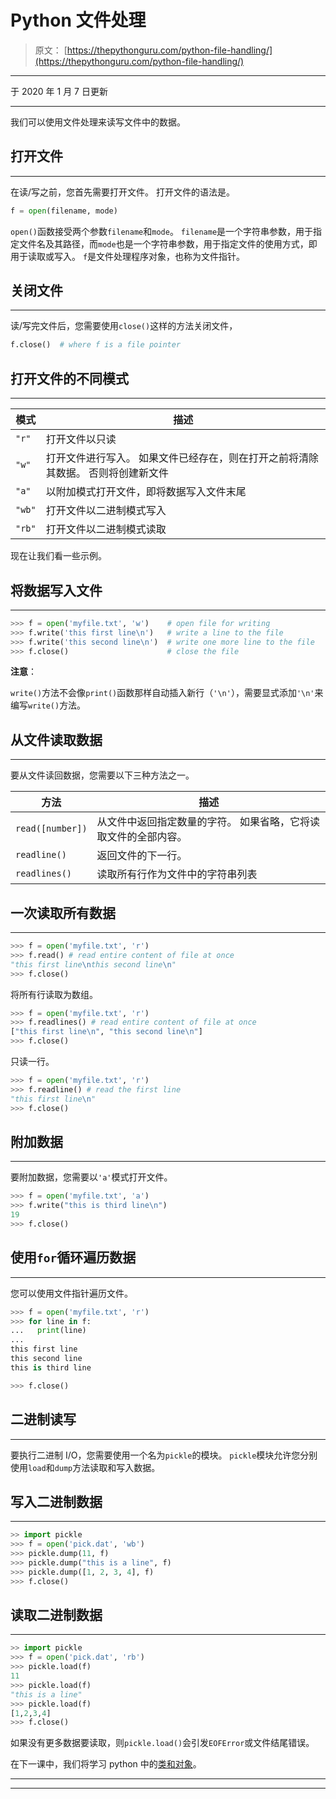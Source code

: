 # Python 文件处理

> 原文： [https://thepythonguru.com/python-file-handling/](https://thepythonguru.com/python-file-handling/)

* * *

于 2020 年 1 月 7 日更新

* * *

我们可以使用文件处理来读写文件中的数据。

## 打开文件

* * *

在读/写之前，您首先需要打开文件。 打开文件的语法是。

```py
f = open(filename, mode)

```

`open()`函数接受两个参数`filename`和`mode`。 `filename`是一个字符串参数，用于指定文件名及其路径，而`mode`也是一个字符串参数，用于指定文件的使用方式，即用于读取或写入。 `f`是文件处理程序对象，也称为文件指针。

## 关闭文件

* * *

读/写完文件后，您需要使用`close()`这样的方法关闭文件，

```py
f.close()  # where f is a file pointer

```

## 打开文件的不同模式

* * *

| 模式 | 描述 |
| --- | --- |
| `"r"` | 打开文件以只读 |
| `"w"` | 打开文件进行写入。 如果文件已经存在，则在打开之前将清除其数据。 否则将创建新文件 |
| `"a"` | 以附加模式打开文件，即将数据写入文件末尾 |
| `"wb"` | 打开文件以二进制模式写入 |
| `"rb"` | 打开文件以二进制模式读取 |

现在让我们看一些示例。

## 将数据写入文件

* * *

```py
>>> f = open('myfile.txt', 'w')    # open file for writing
>>> f.write('this first line\n')   # write a line to the file
>>> f.write('this second line\n')  # write one more line to the file
>>> f.close()                      # close the file

```

**注意**：

`write()`方法不会像`print()`函数那样自动插入新行（`'\n'`），需要显式添加`'\n'`来编写`write()`方法。

## 从文件读取数据

* * *

要从文件读回数据，您需要以下三种方法之一。

| 方法 | 描述 |
| --- | --- |
| `read([number])` | 从文件中返回指定数量的字符。 如果省略，它将读取文件的全部内容。 |
| `readline()` | 返回文件的下一行。 |
| `readlines()` | 读取所有行作为文件中的字符串列表 |

## 一次读取所有数据

* * *

```py
>>> f = open('myfile.txt', 'r')
>>> f.read() # read entire content of file at once
"this first line\nthis second line\n"
>>> f.close()

```

将所有行读取为数组。

```py
>>> f = open('myfile.txt', 'r')
>>> f.readlines() # read entire content of file at once
["this first line\n", "this second line\n"]
>>> f.close()

```

只读一行。

```py
>>> f = open('myfile.txt', 'r')
>>> f.readline() # read the first line
"this first line\n"
>>> f.close()

```

## 附加数据

* * *

要附加数据，您需要以`'a'`模式打开文件。

```py
>>> f = open('myfile.txt', 'a')
>>> f.write("this is third line\n")
19
>>> f.close()

```

## 使用`for`循环遍历数据

* * *

您可以使用文件指针遍历文件。

```py
>>> f = open('myfile.txt', 'r')
>>> for line in f:
...   print(line)
...
this first line
this second line
this is third line

>>> f.close()

```

## 二进制读写

* * *

要执行二进制 I/O，您需要使用一个名为`pickle`的模块。 `pickle`模块允许您分别使用`load`和`dump`方法读取和写入数据。

## 写入二进制数据

* * *

```py
>> import pickle
>>> f = open('pick.dat', 'wb')
>>> pickle.dump(11, f)
>>> pickle.dump("this is a line", f)
>>> pickle.dump([1, 2, 3, 4], f)
>>> f.close()

```

## 读取二进制数据

* * *

```py
>> import pickle
>>> f = open('pick.dat', 'rb')
>>> pickle.load(f)
11
>>> pickle.load(f)
"this is a line"
>>> pickle.load(f)
[1,2,3,4]
>>> f.close()

```

如果没有更多数据要读取，则`pickle.load()`会引发`EOFError`或文件结尾错误。

在下一课中，我们将学习 python 中的[类和对象](/python-object-and-classes/)。

* * *

* * *